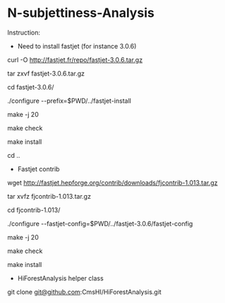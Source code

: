 N-subjettiness-Analysis
=======================

Instruction:

* Need to install fastjet (for instance 3.0.6)

curl -O http://fastjet.fr/repo/fastjet-3.0.6.tar.gz 

tar zxvf fastjet-3.0.6.tar.gz

cd fastjet-3.0.6/

./configure --prefix=$PWD/../fastjet-install

make -j 20

make check  

make install

cd ..


* Fastjet contrib
 
wget http://fastjet.hepforge.org/contrib/downloads/fjcontrib-1.013.tar.gz

tar xvfz fjcontrib-1.013.tar.gz

cd fjcontrib-1.013/

./configure --fastjet-config=$PWD/../fastjet-3.0.6/fastjet-config                  

make -j 20

make check  
  
make install

* HiForestAnalysis helper class

git clone git@github.com:CmsHI/HiForestAnalysis.git

